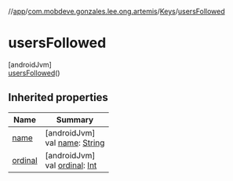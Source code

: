 //[app](../../../../index.md)/[com.mobdeve.gonzales.lee.ong.artemis](../../index.md)/[Keys](../index.md)/[usersFollowed](index.md)

# usersFollowed

[androidJvm]\
[usersFollowed](index.md)()

## Inherited properties

| Name | Summary |
|---|---|
| [name](name.md) | [androidJvm]<br>val [name](name.md): [String](https://kotlinlang.org/api/latest/jvm/stdlib/kotlin/-string/index.html) |
| [ordinal](ordinal.md) | [androidJvm]<br>val [ordinal](ordinal.md): [Int](https://kotlinlang.org/api/latest/jvm/stdlib/kotlin/-int/index.html) |
